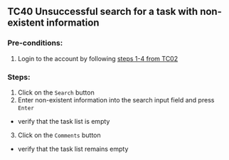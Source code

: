 ## TC40 Unsuccessful search for a task with non-existent information
### Pre-conditions:
1. Login to the account by following [steps 1-4 from TC02](TC02.md)
### Steps:
1. Click on the `Search` button
2. Enter non-existent information into the search input field and press `Enter`
* verify that the task list is empty
3. Click on the `Comments` button
* verify that the task list remains empty